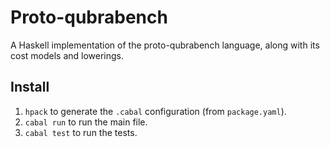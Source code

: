Proto-qubrabench
================

A Haskell implementation of the proto-qubrabench language, along with its cost models and lowerings.

Install
-------

1. `hpack` to generate the `.cabal` configuration (from `package.yaml`).
1. `cabal run` to run the main file.
1. `cabal test` to run the tests.
